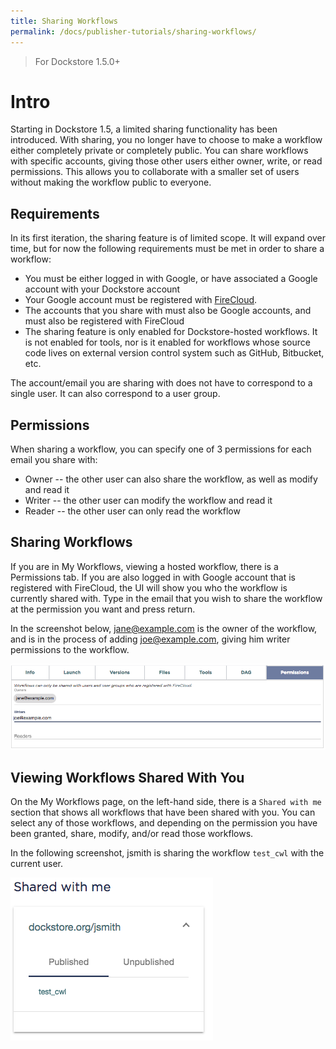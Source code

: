 ```yaml
---
title: Sharing Workflows
permalink: /docs/publisher-tutorials/sharing-workflows/
---
```


> For Dockstore 1.5.0+

# Intro

Starting in Dockstore 1.5, a limited sharing functionality has been introduced. With sharing,
you no longer have to choose to make a workflow either completely private or completely public.
You can share workflows with specific accounts, giving those other users either owner,
write, or read permissions. This allows you to collaborate with a smaller set of users
without making the workflow public to everyone.

## Requirements

In its first iteration, the sharing feature is of limited scope. It will expand over time,
but for now the following requirements must be met in order to share a workflow:

* You must be either logged in with Google, or have associated a Google account with
your Dockstore account
* Your Google account must be registered with [FireCloud](https://portal.firecloud.org/).
* The accounts that you share with must also be Google accounts, and must also be
registered with FireCloud
* The sharing feature is only enabled for Dockstore-hosted workflows. It is not enabled
for tools, nor is it enabled for workflows whose source code lives on external version
control system such as GitHub, Bitbucket, etc.

The account/email you are sharing with does not have to correspond to a single user. It
can also correspond to a user group.

## Permissions

When sharing a workflow, you can specify one of 3 permissions for each email
you share with:

* Owner -- the other user can also share the workflow, as well as modify and read it
* Writer -- the other user can modify the workflow and read it
* Reader -- the other user can only read the workflow

## Sharing Workflows

If you are in My Workflows, viewing a hosted workflow, there is a Permissions tab.
If you are also logged in with Google account that is registered with FireCloud, the
UI will show you who the workflow is currently shared with. Type in the email
that you wish to share the workflow at the permission you want and press return.

In the screenshot below, jane@example.com is the owner of the workflow, and is
in the process of adding joe@example.com, giving him writer permissions to the workflow.

![Build Trigger](/assets/images/docs/workflow-sharing.png)

## Viewing Workflows Shared With You

On the My Workflows page, on the left-hand side, there is a `Shared with me` section
that shows all workflows that have been shared with you. You can select any of those 
workflows, and depending on the permission you have been granted, share, modify, and/or
read those workflows.

In the following screenshot, jsmith is sharing the workflow `test_cwl` with the
current user.

![Build Trigger](/assets/images/docs/shared-with.png)



 
